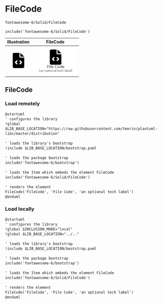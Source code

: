 # FileCode


```text
fontawesome-6/Solid/FileCode
```

```text
include('fontawesome-6/Solid/FileCode')
```



| Illustration | FileCode |
| :---: | :---: |
| ![illustration for Illustration](../../fontawesome-6/Solid/FileCode.png) | ![illustration for FileCode](../../fontawesome-6/Solid/FileCode.Local.png) |




## FileCode

### Load remotely
```plantuml
@startuml
' configures the library
!global $LIB_BASE_LOCATION="https://raw.githubusercontent.com/tmorin/plantuml-libs/master/distribution"

' loads the library's bootstrap
!include $LIB_BASE_LOCATION/bootstrap.puml

' loads the package bootstrap
include('fontawesome-6/bootstrap')

' loads the Item which embeds the element FileCode
include('fontawesome-6/Solid/FileCode')

' renders the element
FileCode('FileCode', 'File Code', 'an optional tech label')
@enduml
```

### Load locally
```plantuml
@startuml
' configures the library
!global $INCLUSION_MODE="local"
!global $LIB_BASE_LOCATION="../.."

' loads the library's bootstrap
!include $LIB_BASE_LOCATION/bootstrap.puml

' loads the package bootstrap
include('fontawesome-6/bootstrap')

' loads the Item which embeds the element FileCode
include('fontawesome-6/Solid/FileCode')

' renders the element
FileCode('FileCode', 'File Code', 'an optional tech label')
@enduml
```

